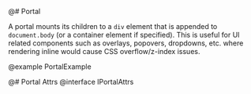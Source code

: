 @# Portal

A portal mounts its children to a `div` element that is appended to `document.body` (or a container element if specified). This is useful for UI related components such as overlays, popovers, dropdowns, etc. where rendering inline would cause CSS overflow/z-index issues.

@example PortalExample

@# Portal Attrs
@interface IPortalAttrs
